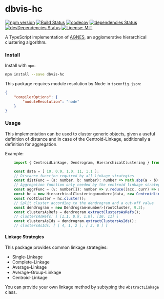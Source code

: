 dbvis-hc
========

[![npm version](https://badge.fury.io/js/dbvis-hc.svg)](https://badge.fury.io/js/dbvis-hc) [![Build Status](https://travis-ci.org/fredooo/dbvis-hc.svg?branch=master)](https://travis-ci.org/fredooo/dbvis-hc) [![codecov](https://codecov.io/gl/fredooo/dbvis-hc/branch/master/graph/badge.svg)](https://codecov.io/gh/fredooo/dbvis-hc) [![dependencies Status](https://david-dm.org/fredooo/dbvis-hc/status.svg)](https://david-dm.org/fredooo/dbvis-hc) [![devDependencies Status](https://david-dm.org/fredooo/dbvis-hc/dev-status.svg)](https://david-dm.org/fredooo/dbvis-hc?type=dev) [![License: MIT](https://img.shields.io/badge/License-MIT-yellow.svg)](https://opensource.org/licenses/MIT)

A TypeScript implementation of [AGNES][1], an agglomerative hierarchical clustering algorithm.

### Install

Install with `npm`:

```bash
npm install --save dbvis-hc
```

This package requires module resolution by Node in `tsconfig.json`:

```json
{
    "compilerOptions": {
        "moduleResolution": "node"
    }   
}
```

### Usage

This implementation can be used to cluster generic objects, given a useful definition of distance and in case of the Centroid-Linkage, additionally a definition for aggregation.

Example:

```javascript
    import { CentroidLinkage, Dendrogram, HierarchicalClustering } from 'dbvis-hc';

    const data = [ 10, 0.9, 1.0, 11, 1.1 ];
    // Distance function required by all linkage strategies 
    const distFunc = (a: number, b: number): number => Math.abs(a - b);
    // Aggregation function only needed by the centroid linkage strategy
    const aggrFunc = (v: number[]): number => v.reduce((acc, curr) => acc + curr, 0) / v.length;
    const hc = new HierarchicalClustering<number>(data, new CentroidLinkage(distFunc, aggrFunc));
    const rootCluster = hc.cluster();
    // Split cluster according to the dendrogram and a cut-off value
    const dendrogram = new Dendrogram<number>(rootCluster, 9.3);
    const clustersAsRefs = dendrogram.extractClustersAsRefs();
    // clustersAsRefs: [ [1.1, 0.9, 1.0], [10, 11] ]
    const clustersAsIds = dendrogram.extractClustersAsIds();
    // clustersAsIds: [ [ 4, 1, 2 ], [ 3, 0 ] ]
```
#### Linkage Strategies

This package provides common linkage strategies:

* Single-Linkage
* Complete-Linkage
* Average-Linkage
* Average-Group-Linkage
* Centroid-Linkage

You can provide your own linkage method by subtyping the `AbstractLinkage` class.

[1]: https://onlinelibrary.wiley.com/doi/abs/10.1002/9780470316801.ch5 
